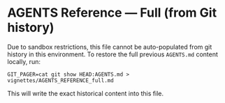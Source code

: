 # AGENTS Reference — Full (from Git history)

Due to sandbox restrictions, this file cannot be auto-populated from git history in this environment. To restore the full previous `AGENTS.md` content locally, run:

```
GIT_PAGER=cat git show HEAD:AGENTS.md > vignettes/AGENTS_REFERENCE_full.md
```

This will write the exact historical content into this file.

